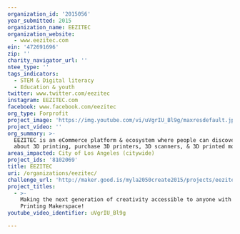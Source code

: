 ```yaml
---
organization_id: '2015056'
year_submitted: 2015
organization_name: EEZITEC
organization_website:
  - www.eezitec.com
ein: '472691696'
zip: ''
charity_navigator_url: ''
ntee_type: ''
tags_indicators:
  - STEM & Digital literacy
  - Education & youth
twitter: www.twitter.com/eezitec
instagram: EEZITEC.com
facebook: www.facebook.com/eezitec
org_type: Forprofit
project_image: 'https://img.youtube.com/vi/uVgrIU_Bl9g/maxresdefault.jpg'
project_video: ''
org_summary: >-
  EEZITEC is an eCommerce platform & ecosystem where people can discover & learn
  about 3D printing, purchase 3D printers, 3D scanners, & 3D printed models.
areas_impacted: City of Los Angeles (citywide)
project_ids: '8102069'
title: EEZITEC
uri: /organizations/eezitec/
challenge_url: 'http://maker.good.is/myla2050create2015/projects/eezitec.html'
project_titles:
  - >-
    Making the next generation of creativity accessible to anyone with a 3D
    Printing Makerspace!
youtube_video_identifier: uVgrIU_Bl9g

---
```

